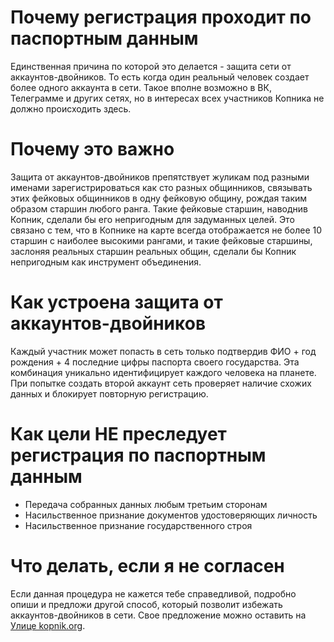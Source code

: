 # Почему регистрация проходит по паспортным данным

Единственная причина по которой это делается - защита сети от аккаунтов-двойников. То есть когда один реальный человек создает более одного аккаунта в сети. Такое вполне возможно в ВК, Телеграмме и других сетях, но в интересах всех участников Копника не должно происходить здесь.

# Почему это важно

Защита от аккаунтов-двойников препятствует жуликам под разными именами зарегистрироваться как сто разных общинников, связывать этих фейковых общинников в одну фейковую общину, рождая таким образом старшин любого ранга. Такие фейковые старшин, наводнив Копник, сделали бы его непригодным для задуманных целей. Это связано с тем, что в Копнике на карте всегда отображается не более 10 старшин с наиболее высокими рангами, и такие фейковые старшины, заслоняя реальных старшин реальных общин, сделали бы Копник непригодным как инструмент объединения.

# Как устроена защита от аккаунтов-двойников

Каждый участник может попасть в сеть только подтвердив ФИО + год рождения + 4 последние цифры паспорта своего государства. Эта комбинация уникально идентифицирует каждого человека на планете. При попытке создать второй аккаунт сеть проверяет наличие схожих данных и блокирует повторную регистрацию.

# Как цели НЕ преследует регистрация по паспортным данным

 - Передача собранных данных любым третьим сторонам
 - Насильственное признание документов удостоверяющих личность
 - Насильственное признание государственного строя

# Что делать, если я не согласен

Если данная процедура не кажется тебе справедливой, подробно опиши и предложи другой способ, который позволит избежать аккаунтов-двойников в сети. Свое предложение можно оставить на [Улице kopnik.org](https://vk.me/join/gPg9/g6wjgknBe034BdDdOdcjvU1MtJKZ7o=).
